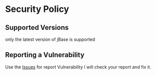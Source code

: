 # Security Policy

## Supported Versions

only the latest version of jBase is supported

## Reporting a Vulnerability

Use the [Issues](https://github.com/k37z3r/jBase/issues) for report Vulnerability
I will check your report and fix it.

